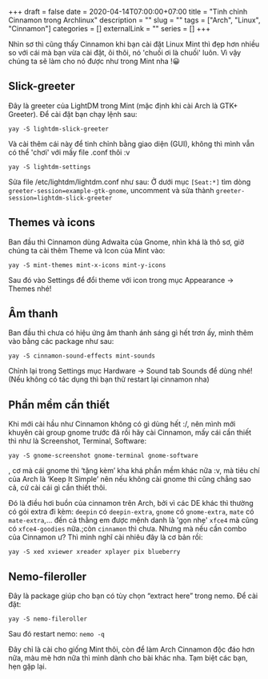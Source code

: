 +++ 
draft = false
date = 2020-04-14T07:00:00+07:00
title = "Tinh chỉnh Cinnamon trong Archlinux"
description = ""
slug = "" 
tags = ["Arch", "Linux", "Cinnamon"]
categories = []
externalLink = ""
series = []
+++

Nhìn sơ thì cũng thấy Cinnamon khi bạn cài đặt Linux Mint thì đẹp hơn nhiều so với cái mà bạn vừa cài đặt, ôi thôi, nó 'chuối ơi là chuối' luôn. Vì vậy chúng ta sẽ làm cho nó được như trong Mint nha !😀

## Slick-greeter

Đây là greeter của LightDM trong Mint (mặc định khi cài Arch là GTK+ Greeter). Để cài đặt bạn chạy lệnh sau:

```shell
yay -S lightdm-slick-greeter
```

Và cài thêm cái này để tinh chỉnh bằng giao diện (GUI), không thì mình vẫn có thể 'chơi' với mấy file .conf thôi :v

```shell
yay -S lightdm-settings
```

Sửa file /etc/lightdm/lightdm.conf như sau:
Ở dưới mục `[Seat:*]` tìm dòng `greeter-session=example-gtk-gnome`, uncomment và sửa thành `greeter-session=lightdm-slick-greeter`

## Themes và icons

Ban đầu thì Cinnamon dùng Adwaita của Gnome, nhìn khá là thô sơ, giờ chúng ta cài thêm Theme và Icon của Mint vào:

```shell
yay -S mint-themes mint-x-icons mint-y-icons
```

Sau đó vào Settings để đổi theme với icon trong mục Appearance -> Themes nhé!

## Âm thanh

Ban đầu thì chưa có hiệu ứng âm thanh ánh sáng gì hết trơn ấy, mình thêm vào bằng các package như sau:

```shell
yay -S cinnamon-sound-effects mint-sounds
```

Chỉnh lại trong Settings mục Hardware -> Sound tab Sounds để dùng nhé!
(Nếu không có tác dụng thì bạn thử restart lại cinnamon nha)

## Phần mềm cần thiết

Khi mới cài hầu như Cinnamon không có gì dùng hết :/, nên mình mới khuyên cài group gnome trước đã rồi hãy cài Cinnamon, mấy cái cần thiết thì như là Screenshot, Terminal, Software:

```shell
yay -S gnome-screenshot gnome-terminal gnome-software
```

, cơ mà cái gnome thì ‘tặng kèm’ kha khá phần mềm khác nữa :v, mà tiêu chí của Arch là ‘Keep It Simple’ nên nếu không cài gnome thì cũng chẳng sao cả, cứ cài cái gì cần thiết thôi.

Đó là điều hơi buồn của cinnamon trên Arch, bởi vì các DE khác thì thường có gói extra đi kèm: `deepin` có `deepin-extra`, `gnome` có `gnome-extra`, `mate` có `mate-extra`,... đến cả thằng em được mệnh danh là 'gọn nhẹ' `xfce4` mà cũng có `xfce4-goodies` nữa.;còn `cinnamon` thì chưa. Nhưng mà nếu cần combo của Cinnamon ư? Thì mình nghĩ cài nhiêu đây là cơ bản rồi:

```shell
yay -S xed xviewer xreader xplayer pix blueberry
```

## Nemo-fileroller

Đây là package giúp cho bạn có tùy chọn “extract here” trong nemo. Để cài đặt:

```shell
yay -S nemo-fileroller
```

Sau đó restart nemo: `nemo -q`

Đây chỉ là cài cho giống Mint thôi, còn để làm Arch Cinnamon độc đáo hơn nữa, màu mè hơn nữa thì mình dành cho bài khác nha. Tạm biệt các bạn, hẹn gặp lại.
